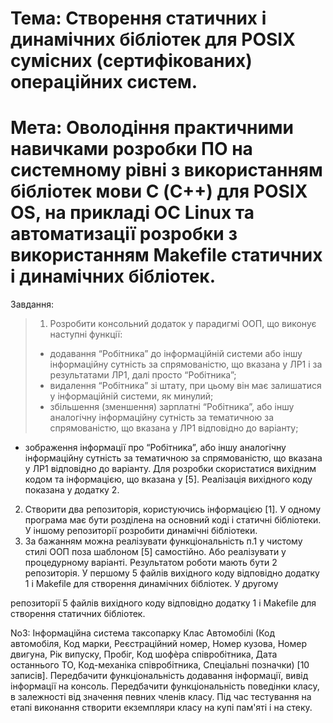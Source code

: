 # Тема: Створення статичних і динамічних бібліотек для POSIX сумісних (сертифікованих) операційних систем.
# Мета: Оволодіння практичними навичками розробки ПО на системному рівні з використанням бібліотек мови С (C++) для POSIX OS, на прикладі ОС Linux та автоматизації розробки з використанням Makefile статичних і динамічних бібліотек.

Завдання: <br />
> 1. Розробити консольний додаток у парадигмі ООП, що виконує наступні
> функції:
> - додавання “Робітника” до інформаційній системи або іншу інформаційну
> сутність за спрямованістю, що вказана у ЛР1 і за результатами ЛР1, далі
> просто “Робітника”;
> - видалення “Робітника” зі штату, при цьому він має залишатися у
> інформаційній системи, як минулий;
> - збільшення (зменшення) зарплатні “Робітника”, або іншу аналогічну
> інформаційну сутність за тематичною за спрямованістю, що вказана у ЛР1
відповідно до варіанту;
- зображення інформації про “Робітника”, або іншу аналогічну інформаційну
сутність за тематичною за спрямованістю, що вказана у ЛР1 відповідно до
варіанту.
Для розробки скористатися вихідним кодом та інформацією, що вказана у [5].
Реалізація вихідного коду показана у додатку 2.
2. Створити два репозиторія, користуючись інформацією [1]. У одному програма
має бути розділена на основний коді і статичні бібліотеки. У іншому
репозиторії розробити динамічні бібліотеки.
3. За бажанням можна реалізувати функціональність п.1 у чистому стилі ООП
поза шаблоном [5] самостійно. Або реалізувати у процедурному варіанті.
Результатом роботи мають бути 2 репозиторія. У першому 5 файлів вихідного коду
відповідно додатку 1 і Makefile для створення динамічних бібліотек. У другому

репозиторії 5 файлів вихідного коду відповідно додатку 1 і Makefile для
створення статичних бібліотек.

No3: Інформаційна система таксопарку
Клас
Автомобілі (Код автомобіля, Код марки, Реєстраційний номер, Номер кузова,
Номер двигуна, Рік випуску, Пробіг, Код шофѐра співробітника, Дата останнього ТО,
Код-механіка співробітника, Спеціальні позначки) [10 записів].
Передбачити функціональність додавання інформації, вивід інформації на консоль.
Передбачити функціональність поведінки класу, в залежності від значення певних
членів класу.
Під час тестування на етапі виконання створити екземпляри класу на купі пам'яті і
на стеку.
